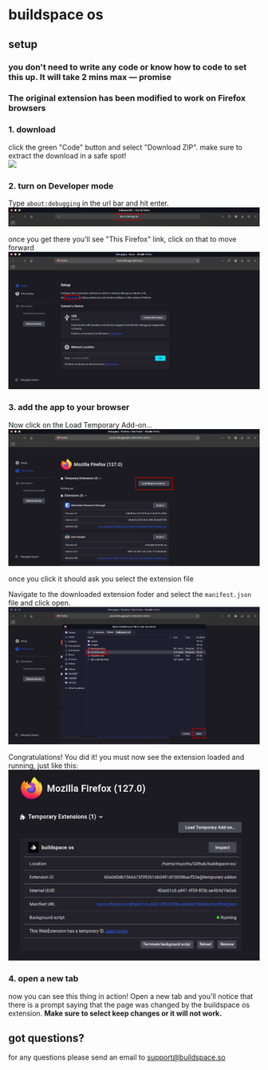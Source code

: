 # buildspace os

## setup
### you don't need to write any code or know how to code to set this up. It will take 2 mins max — promise

<!-- **we even made a 2 min vid for you** -->

<!-- [installing buildspcae os](https://github.com/buildspace/buildspace-os/assets/13204620/c19da4b4-1266-4772-ba4e-0fdd795df9f4) -->

### The original extension has been modified to work on Firefox browsers

### 1. download
click the green "Code" button and select "Download ZIP". make sure to extract the download in a safe spot!<br>
![](https://i.imgur.com/TlzzORw.png)

### 2. turn on Developer mode
Type `about:debugging` in the url bar and hit enter.<br>
![](./Images/about_debug_url_bar.png)

once you get there you'll see "This Firefox" link, click on that to move forward<br>
![](./Images/about:debuggin.png)

### 3. add the app to your browser
Now click on the Load Temporary Add-on...
<br>
![](./Images/loadtemp.png)

once you click it should ask you select the extension file<br>

Navigate to the downloaded extension foder and select the `manifest.json` file and click open.
![](./Images/manifest.png)

Congratulations! You did it! you must now see the extension loaded and running, just like this:
![](./Images/running.png)

### 4. open a new tab
now you can see this thing in action! Open a new tab and you'll notice that there is a prompt saying that the page was changed by the buildspace os extension. **Make sure to select keep changes or it will not work.**<br>

## got questions?
for any questions please send an email to support@buildspace.so
